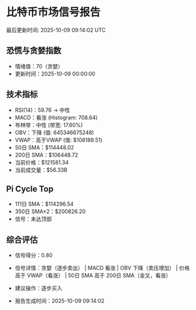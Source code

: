 # 比特币市场信号报告

最后更新时间: 2025-10-09 09:14:02 UTC

## 恐慌与贪婪指数
- 情绪值：70（贪婪）
- 更新时间：2025-10-09 00:00:00

## 技术指标
- RSI(14)：59.76 → 中性
- MACD：看涨 (Histogram: 708.64)
- 布林带：中性 (带宽: 17.60%)
- OBV：下降 (值: 645346675248)
- VWAP：高于VWAP (值: $108189.51)
- 50日 SMA：$114448.02
- 200日 SMA：$106448.72
- 当前价格：$121581.34
- 当前成交量：$56.33B

## Pi Cycle Top
- 111日 SMA：$114296.54
- 350日 SMA×2：$200826.20
- 信号：未达顶部

## 综合评估
- 信号得分：0.80
- 信号详情：贪婪（逐步卖出） | MACD 看涨 | OBV 下降（卖压增加） | 价格高于 VWAP（看涨） | 50日 SMA 高于 200日 SMA（金叉，看涨）
- 建议操作：逐步买入

- 报告生成时间：2025-10-09 09:14:02